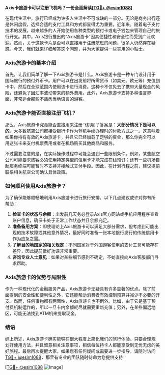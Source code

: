 **Axis卡旅游卡可以注册飞机吗？一份全面解读[[TG💪+ @esim1088](https://t.me/s/esim1088)]**

在现代生活中，旅行已经成为许多人生活中不可或缺的一部分。无论是商务出行还是休闲度假，选择合适的支付工具和方式都显得尤为重要。近年来，随着电子支付技术的发展，越来越多的人开始使用各种类型的预付卡或电子钱包来管理自己的旅行开支。其中，Axis银行推出的“Axis旅游卡”因其便捷性和安全性而受到广泛欢迎。然而，关于这款卡片是否可以直接用于注册航班的问题，很多人仍然存在疑惑。今天，我们就来详细解答这个问题，并为大家提供一些实用的小贴士。

### Axis旅游卡的基本介绍

首先，让我们简单了解一下Axis旅游卡是什么。Axis旅游卡是一种专门设计用于国际旅行的预付外币卡。用户可以在出发前将所需货币（如美元、欧元等）充值到卡中，然后在全球范围内使用该卡进行消费。这种卡不仅免去了携带大量现金的风险，还避免了因汇率波动带来的额外费用。此外，Axis旅游卡支持多种语言界面，非常适合那些不熟悉当地语言的游客。

### Axis旅游卡能否直接注册飞机？

那么，Axis旅游卡究竟能否直接用来注册飞机呢？答案是：**大部分情况下是可以的**。大多数航空公司都接受银行卡作为登机手续办理时的付款方式之一。这意味着如果你持有有效的Axis旅游卡，并且它已经加载了足够的资金，那么你完全可以用这张卡来支付机票费用或者在机场购买其他商品和服务。

不过需要注意的是，在实际操作过程中可能会遇到一些限制条件。例如，某些航空公司可能要求旅客必须使用特定类型的信用卡才能完成在线预订；还有一些机场自助服务终端可能暂时不支持非接触式支付手段。因此，在计划行程之前，建议提前联系相关航空公司确认具体政策。

### 如何顺利使用Axis旅游卡？

为了确保能够顺畅地利用Axis旅游卡进行旅行安排，以下几点建议或许对你有所帮助：

1. **检查卡的状态与余额**：出发前几天务必登录Axis官方网站或手机应用程序查看账户信息，确保卡处于正常工作状态并且余额充足。
2. **准备备用方案**：即使理论上Axis旅游卡可以满足大部分需求，但考虑到可能出现的技术故障或其他意外情况，最好同时准备一张本地银行发行的传统信用卡作为应急之需。
3. **了解目的地国家的相关规定**：不同国家对于外国游客使用的支付工具可能存在差异，因此提前做好功课非常重要。
4. **咨询专业人士意见**：如果对某些细节感到不确定，不妨直接向Axis客服部门寻求帮助。

### Axis旅游卡的优势与局限性

作为一种现代化的金融服务产品，Axis旅游卡无疑具有许多显著的优点。除了前面提到的安全性和便利性之外，它还能帮助消费者有效控制预算并减少不必要的开支。然而，任何事物都有两面性，Axis旅游卡也不例外。比如，由于它是基于预付费机制运作的，所以一旦卡内余额耗尽就需要重新充值；另外，在某些偏远地区，可能无法找到ATM机来提取现金。

### 结语

综上所述，Axis旅游卡确实能够在很大程度上简化我们的旅行体验。只要合理规划好使用方法，并且留意相关注意事项，相信每位持卡人都能享受到无忧无虑的美好旅程。最后再次提醒大家，如果您有任何疑问或需要进一步指导，请随时访问[TG💪+ @esim1088](https://t.me/s/esim1088)，那里有专业的团队随时待命为您提供支持！

[[TG💪+ @esim1088](https://t.me/s/esim1088) ![Image](https://i.postimg.cc/4NQfJmqS/Snipaste-2025-05-13-00-14-12.png)]